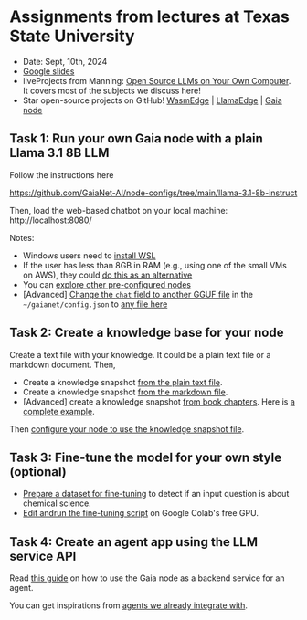 # Assignments from lectures at Texas State University

* Date: Sept, 10th, 2024
* [Google slides](https://docs.google.com/presentation/d/1YrAUO61OObIGeAZ3LNjdCuocdXiNg6Qrz9ykvA4YmMU/edit?usp=sharing)
* liveProjects from Manning: [Open Source LLMs on Your Own Computer](https://www.manning.com/liveprojectseries/open-source-llms-on-your-own-computer). It covers most of the subjects we discuss here!
* Star open-source projects on GitHub! [WasmEdge](https://github.com/WasmEdge/WasmEdge) | [LlamaEdge](https://github.com/LlamaEdge/LlamaEdge) | [Gaia node](https://github.com/GaiaNet-AI/gaianet-node)

## Task 1: Run your own Gaia node with a plain Llama 3.1 8B LLM

Follow the instructions here

https://github.com/GaiaNet-AI/node-configs/tree/main/llama-3.1-8b-instruct

Then, load the web-based chatbot on your local machine: http://localhost:8080/

Notes: 

* Windows users need to [install WSL](https://learn.microsoft.com/en-us/windows/wsl/install)
* If the user has less than 8GB in RAM (e.g., using one of the small VMs on AWS), they could [do this as an alternative](https://github.com/GaiaNet-AI/node-configs/tree/main/qwen2-0.5b-instruct)
* You can [explore other pre-configured nodes](https://github.com/GaiaNet-AI/node-configs)
* [Advanced] [Change the `chat` field to another GGUF file](https://docs.gaianet.ai/node-guide/customize#select-an-llm) in the `~/gaianet/config.json` to [any file here](https://huggingface.co/gaianet)

## Task 2: Create a knowledge base for your node

Create a text file with your knowledge. It could be a plain text file or a markdown document. Then,

* Create a knowledge snapshot [from the plain text file](https://docs.gaianet.ai/creator-guide/knowledge/text).
* Create a knowledge snapshot [from the markdown file](https://docs.gaianet.ai/creator-guide/knowledge/markdown).
* [Advanced] create a knowledge snapshot [from book chapters](https://docs.gaianet.ai/creator-guide/knowledge/csv). Here is [a complete example](https://huggingface.co/datasets/gaianet/chemistry).

Then [configure your node to use the knowledge snapshot file](https://docs.gaianet.ai/node-guide/customize#select-a-knowledge-base).

## Task 3: Fine-tune the model for your own style (optional)

* [Prepare a dataset for fine-tuning](https://huggingface.co/datasets/juntaoyuan/validate_chemistry_question) to detect if an input question is about chemical science.
* [Edit andrun the fine-tuning script](https://huggingface.co/juntaoyuan/validate_chemistry_question/blob/main/Llama_3_1_8b_%2B_Unsloth_finetuning.ipynb) on Google Colab's free GPU.

## Task 4: Create an agent app using the LLM service API

Read [this guide](https://docs.gaianet.ai/user-guide/apps/intro) on how to use the Gaia node as a backend service for an agent.

You can get inspirations from [agents we already integrate with](https://docs.gaianet.ai/category/agent-frameworks-and-apps).
